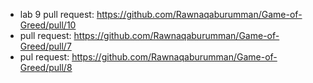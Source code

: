 -  lab 9 pull request: https://github.com/Rawnaqaburumman/Game-of-Greed/pull/10
- pull request: https://github.com/Rawnaqaburumman/Game-of-Greed/pull/7
- pul request: https://github.com/Rawnaqaburumman/Game-of-Greed/pull/8

